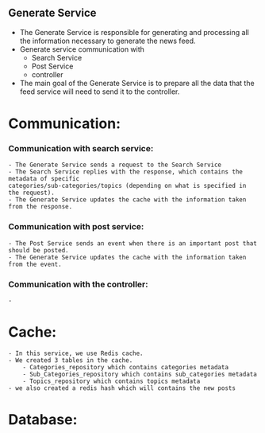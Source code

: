 ## Generate Service

- The Generate Service is responsible for generating and processing all the information necessary to generate the news feed.
- Generate service communication with
    - Search Service
    - Post Service
    - controller
- The main goal of the Generate Service is to prepare all the data that the feed service will need to send it to the controller.

# Communication:
### Communication with search service:

    - The Generate Service sends a request to the Search Service
    - The Search Service replies with the response, which contains the metadata of specific 
    categories/sub-categories/topics (depending on what is specified in the request).
    - The Generate Service updates the cache with the information taken from the response.

### Communication with post service:
    - The Post Service sends an event when there is an important post that should be posted.
    - The Generate Service updates the cache with the information taken from the event.

### Communication with the controller:

    - 
# Cache:

    - In this service, we use Redis cache.
    - We created 3 tables in the cache.
        - Categories_repository which contains categories metadata
        - Sub_Categories_repository which contains sub_categories metadata
        - Topics_repository which contains topics metadata
    - we also created a redis hash which will contains the new posts 
# Database:
